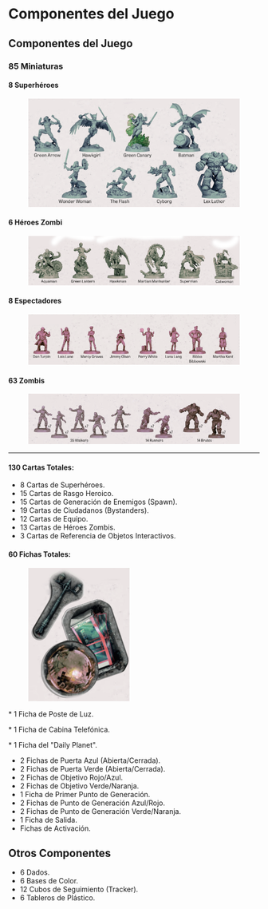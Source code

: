 # Componentes del Juego

## Componentes del Juego

### 85 Miniaturas

#### 8 Superhéroes

<figure><img src="../.gitbook/assets/Captura de pantalla 2024-10-02 103112.png" alt=""><figcaption></figcaption></figure>

#### 6 Héroes Zombi

<figure><img src="../.gitbook/assets/Captura de pantalla 2024-10-07 091306.png" alt=""><figcaption></figcaption></figure>

#### 8 Espectadores

<figure><img src="../.gitbook/assets/Captura de pantalla 2024-10-07 092546.png" alt=""><figcaption></figcaption></figure>

#### 63 Zombis

<figure><img src="../.gitbook/assets/Captura de pantalla 2024-10-07 092555.png" alt=""><figcaption></figcaption></figure>

***

#### **130 Cartas Totales**:

* 8 Cartas de Superhéroes.
* 15 Cartas de Rasgo Heroico.
* 15 Cartas de Generación de Enemigos (Spawn).
* 19 Cartas de Ciudadanos (Bystanders).
* 12 Cartas de Equipo.
* 13 Cartas de Héroes Zombis.
* 3 Cartas de Referencia de Objetos Interactivos.

#### **60 Fichas Totales**:

<figure><img src="../.gitbook/assets/Captura de pantalla 2024-10-07 095136 (7).png" alt=""><figcaption></figcaption></figure>

\* 1 Ficha de Poste de Luz.&#x20;

\* 1 Ficha de Cabina Telefónica.&#x20;

\* 1 Ficha del "Daily Planet".

* 2 Fichas de Puerta Azul (Abierta/Cerrada).
* 2 Fichas de Puerta Verde (Abierta/Cerrada).
* 2 Fichas de Objetivo Rojo/Azul.
* 2 Fichas de Objetivo Verde/Naranja.
* 1 Ficha de Primer Punto de Generación.
* 2 Fichas de Punto de Generación Azul/Rojo.
* 2 Fichas de Punto de Generación Verde/Naranja.
* 1 Ficha de Salida.
* Fichas de Activación.

## Otros Componentes

* 6 Dados.
* 6 Bases de Color.
* 12 Cubos de Seguimiento (Tracker).
* 6 Tableros de Plástico.
